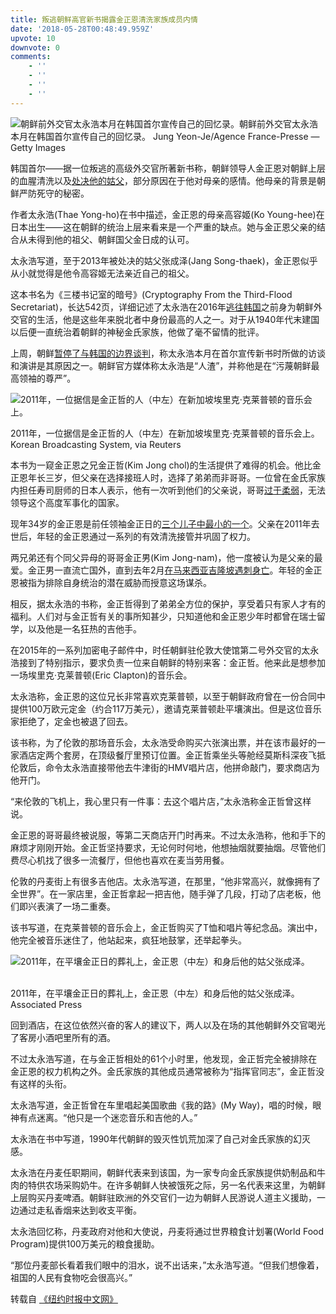 ```yaml
---
title: 叛逃朝鲜高官新书揭露金正恩清洗家族成员内情
date: '2018-05-28T00:48:49.959Z'
upvote: 10
downvote: 0
comments:
    - ''
    - ''
    - ''
    - ''
---
```


![朝鲜前外交官太永浩本月在韩国首尔宣传自己的回忆录。](https://static01.nyt.com/images/2018/05/23/world/00korea-defector-1sub/merlin_138123717_01f5617e-ea26-46d0-a632-b25492ed569c-master1050.jpg)朝鲜前外交官太永浩本月在韩国首尔宣传自己的回忆录。 Jung Yeon-Je/Agence France-Presse — Getty Images  

韩国首尔——据一位叛逃的高级外交官所著新书称，朝鲜领导人金正恩对朝鲜上层的血腥清洗以及[处决他的姑父](https://www.nytimes.com/2013/12/14/world/asia/execution-raises-doubts-about-kims-grip-on-north-korea.html)，部分原因在于他对母亲的感情。他母亲的背景是朝鲜严防死守的秘密。

作者太永浩(Thae Yong-ho)在书中描述，金正恩的母亲高容姬(Ko Young-hee)在日本出生——这在朝鲜的统治上层来看来是一个严重的缺点。她与金正恩父亲的结合从未得到他的祖父、朝鲜国父金日成的认可。

太永浩写道，至于2013年被处决的姑父张成泽(Jang Song-thaek)，金正恩似乎从小就觉得是他令高容姬无法亲近自己的祖父。

这本书名为《三楼书记室的暗号》(Cryptography From the Third-Flood Secretariat)，长达542页，详细记述了太永浩在2016年[逃往韩国](https://www.nytimes.com/2016/08/18/world/asia/north-korea-defector-thae-yong-ho-britain.html)之前身为朝鲜外交官的生活，他是这些年来脱北者中身份最高的人之一。对于从1940年代末建国以后便一直统治着朝鲜的神秘金氏家族，他做了毫不留情的批评。

上周，朝鲜[暂停了与韩国的边界谈判](https://cn.nytimes.com/asia-pacific/20180516/north-korea-postpones-talks/)，称太永浩本月在首尔宣传新书时所做的访谈和演讲是其原因之一。朝鲜官方媒体称太永浩是“人渣”，并称他是在“污蔑朝鲜最高领袖的尊严”。

  

<div class="img-box"><img src="https://static01.nyt.com/images/2018/05/23/world/00korea-defector-2/00korea-defector-2-jumbo.jpg" alt="2011年，一位据信是金正哲的人（中左）在新加坡埃里克·克莱普顿的音乐会上。"></div>

2011年，一位据信是金正哲的人（中左）在新加坡埃里克·克莱普顿的音乐会上。 Korean Broadcasting System, via Reuters

  

本书为一窥金正恩之兄金正哲(Kim Jong chol)的生活提供了难得的机会。他比金正恩年长三岁，但父亲在选择接班人时，选择了弟弟而非哥哥。一位曾在金氏家族内担任寿司厨师的日本人表示，他有一次听到他们的父亲说，哥哥[过于柔弱](https://www.nytimes.com/2009/06/15/world/asia/15kim.html)，无法领导这个高度军事化的国家。

现年34岁的金正恩是前任领袖金正日的[三个儿子中最小的一个](https://cn.nytimes.com/asia-pacific/20170811/kim-jong-un-north-korea-nuclear/)。父亲在2011年去世后，年轻的金正恩通过一系列的有效清洗接管并巩固了权力。

两兄弟还有个同父异母的哥哥金正男(Kim Jong-nam)，他一度被认为是父亲的最爱。金正男一直流亡国外，直到去年2月[在马来西亚吉隆坡遇刺身亡](https://cn.nytimes.com/asia-pacific/20170223/kim-jong-nam-assassination-korea-malaysia/)。年轻的金正恩被指为排除自身统治的潜在威胁而授意这场谋杀。

相反，据太永浩的书称，金正哲得到了弟弟全方位的保护，享受着只有家人才有的福利。人们对与金正哲有关的事所知甚少，只知道他和金正恩少年时都曾在瑞士留学，以及他是一名狂热的吉他手。

在2015年的一系列加密电子邮件中，时任朝鲜驻伦敦大使馆第二号外交官的太永浩接到了特别指示，要求负责一位来自朝鲜的特别来客：金正哲。他来此是想参加一场埃里克·克莱普顿(Eric Clapton)的音乐会。

太永浩称，金正恩的这位兄长非常喜欢克莱普顿，以至于朝鲜政府曾在一份合同中提供100万欧元定金（约合117万美元），邀请克莱普顿赴平壤演出。但是这位音乐家拒绝了，定金也被退了回去。

该书称，为了伦敦的那场音乐会，太永浩受命购买六张演出票，并在该市最好的一家酒店定两个套房，在顶级餐厅里预订位置。金正哲乘坐头等舱经莫斯科深夜飞抵伦敦后，命令太永浩直接带他去牛津街的HMV唱片店，他拼命敲门，要求商店为他开门。

“来伦敦的飞机上，我心里只有一件事：去这个唱片店，”太永浩称金正哲曾这样说。

金正恩的哥哥最终被说服，等第二天商店开门时再来。不过太永浩称，他和手下的麻烦才刚刚开始。金正哲坚持要求，无论何时何地，他想抽烟就要抽烟。尽管他们费尽心机找了很多一流餐厅，但他也喜欢在麦当劳用餐。

伦敦的丹麦街上有很多吉他店。太永浩写道，在那里，“他非常高兴，就像拥有了全世界”。在一家店里，金正哲拿起一把吉他，随手弹了几段，打动了店老板，他们即兴表演了一场二重奏。

该书写道，在克莱普顿的音乐会上，金正哲购买了T恤和唱片等纪念品。演出中，他完全被音乐迷住了，他站起来，疯狂地鼓掌，还举起拳头。

<div class="img-box"><img src="https://static01.nyt.com/images/2018/05/23/world/00korea-defector-4/00korea-defector-4-master1050.jpg" alt="2011年，在平壤金正日的葬礼上，金正恩（中左）和身后他的姑父张成泽。"></div>

<div class="img-box"><br></div>

2011年，在平壤金正日的葬礼上，金正恩（中左）和身后他的姑父张成泽。 Associated Press

回到酒店，在这位依然兴奋的客人的建议下，两人以及在场的其他朝鲜外交官喝光了客房小酒吧里所有的酒。

不过太永浩写道，在与金正哲相处的61个小时里，他发现，金正哲完全被排除在金正恩的权力机构之外。金氏家族的其他成员通常被称为“指挥官同志”，金正哲没有这样的头衔。

太永浩写道，金正哲曾在车里唱起美国歌曲《我的路》(My Way)，唱的时候，眼神有点迷离。“他只是一个迷恋音乐和吉他的人。”

太永浩在书中写道，1990年代朝鲜的毁灭性饥荒加深了自己对金氏家族的幻灭感。

太永浩在丹麦任职期间，朝鲜代表来到该国，为一家专向金氏家族提供奶制品和牛肉的特供农场采购奶牛。在许多朝鲜人快被饿死之际，另一名代表来这里，为朝鲜上层购买丹麦啤酒。朝鲜驻欧洲的外交官们一边为朝鲜人民游说人道主义援助，一边通过走私香烟来达到收支平衡。

太永浩回忆称，丹麦政府对他和大使说，丹麦将通过世界粮食计划署(World Food Program)提供100万美元的粮食援助。

“那位丹麦部长看着我们眼中的泪水，说不出话来，”太永浩写道。“但我们想像着，祖国的人民有食物吃会很高兴。”

  
转载自 [《纽约时报中文网》](https://cn.nytimes.com/asia-pacific/20180524/north-korea-kim-jong-un-book/)
